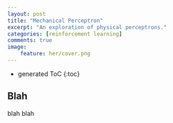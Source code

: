 ```yaml
---
layout: post
title: "Mechanical Perceptron"
excerpt: "An exploration of physical perceptrons."
categories: [reinforcement learning]
comments: true
image:
    feature: her/cover.png
---
```


* generated ToC
{:toc}

## Blah
blah blah

